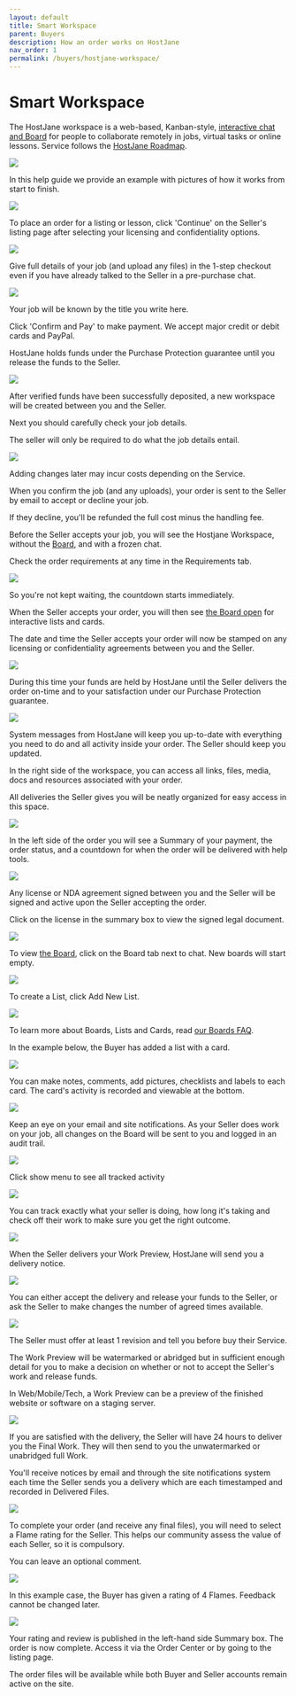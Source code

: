 ```yaml
---
layout: default
title: Smart Workspace
parent: Buyers
description: How an order works on HostJane
nav_order: 1
permalink: /buyers/hostjane-workspace/
---
```


# Smart Workspace

<span class="blue">The HostJane workspace is a web-based, Kanban-style, [interactive chat and Board](/getting-started/what-are-boards/) for people to collaborate remotely in jobs, virtual tasks or online lessons. Service follows the [HostJane Roadmap](/buyers/hostjane-roadmap/).</span>

![](/assets/board-view.png)

In this help guide we provide an example with pictures of how it works from start to finish.

![](/assets/example-listing.png)


To place an order for a listing or lesson, click 'Continue' on the Seller's listing page after selecting your licensing and confidentiality options.

![](/assets/job-checkout.png)

<span class="green">Give full details of your job (and upload any files) in the 1-step checkout even if you have already talked to the Seller in a pre-purchase chat.</span>

![](/assets/job-details.png)

Your job will be known by the title you write here.

<span class="green">Click 'Confirm and Pay' to make payment. We accept major credit or debit cards and PayPal.</span>

HostJane holds funds under the Purchase Protection guarantee until you release the funds to the Seller.

![](/assets/payment.png)

After verified funds have been successfully deposited, a new workspace will be created between you and the Seller.

<span class="orange">Next you should carefully check your job details.</span>

The seller will only be required to do what the job details entail.

![](/assets/confirm.png)

Adding changes later may incur costs depending on the Service.

When you confirm the job (and any uploads), your order is sent to the Seller by email to accept or decline your job. 

If they decline, you'll be refunded the full cost minus the handling fee.

<span class="red">Before the Seller accepts your job, you will see the Hostjane Workspace, without the [Board](/getting-started/what-are-boards/), and with a frozen chat.</span>

Check the order requirements at any time in the Requirements tab.

![](/assets/tabs.png)

So you're not kept waiting, the countdown starts immediately.

<span class="yellow">When the Seller accepts your order, you will then see [the Board open](/getting-started/what-are-boards/) for interactive lists and cards. </span>

The date and time the Seller accepts your order will now be stamped on any licensing or confidentiality agreements between you and the Seller.

![](/assets/board-tab.png)

During this time your funds are held by HostJane until the Seller delivers the order on-time and to your satisfaction under our Purchase Protection guarantee.

![](/assets/order-accepted.png)

System messages from HostJane will keep you up-to-date with everything you need to do and all activity inside your order. The Seller should keep you updated.

<span class="purple">In the right side of the workspace, you can access all links, files, media, docs and resources associated with your order.</span>

All deliveries the Seller gives you will be neatly organized for easy access in this space.

![](/assets/resource-bar.png)

In the left side of the order you will see a Summary of your payment, the order status, and a countdown for when the order will be delivered with help tools.

![](/assets/summary.png)

<span class="green">Any license or NDA agreement signed between you and the Seller will be signed and active upon the Seller accepting the order.</span>

Click on the license in the summary box to view the signed legal document.

![](/assets/license.png)

To view [the Board](/getting-started/what-are-boards/), click on the Board tab next to chat. New boards will start empty.

![](/assets/board-tab.png)

To create a List, click Add New List.

![](/assets/new-list.png)

<span class="green">To learn more about Boards, Lists and Cards, read [our Boards FAQ](/getting-started/what-are-boards/).</span>

In the example below, the Buyer has added a list with a card.

![](/assets/Board-1.png)

You can make notes, comments, add pictures, checklists and labels to each card. The card's activity is recorded and viewable at the bottom.

![](/assets/card.png)

Keep an eye on your email and site notifications. As your Seller does work on your job, all changes on the Board will be sent to you and logged in an audit trail.

![](/assets/board-changes.png)

Click show menu to see all tracked activity

![](/assets/trail.png)

You can track exactly what your seller is doing, how long it's taking and check off their work to make sure you get the right outcome.

![](/assets/example-job.png)

When the Seller delivers your Work Preview, HostJane will send you a delivery notice.

![](/assets/delivery.png)

You can either accept the delivery and release your funds to the Seller, or ask the Seller to make changes the number of agreed times available.

![](/assets/accept-release.png)

The Seller must offer at least 1 revision and tell you before buy their Service.

<span class="orange">The Work Preview will be watermarked or abridged but in sufficient enough detail for you to make a decision on whether or not to accept the Seller's work and release funds.</span>

In Web/Mobile/Tech, a Work Preview can be a preview of the finished website or software on a staging server.

![](/assets/first-delivery.png)

If you are satisfied with the delivery, the Seller will have 24 hours to deliver you the Final Work. They will then send to you the unwatermarked or unabridged full Work.

You'll receive notices by email and through the site notifications system each time the Seller sends you a delivery which are each timestamped and recorded in Delivered Files.

![](/assets/track.png)

To complete your order (and receive any final files), you will need to select a Flame rating for the Seller. This helps our community assess the value of each Seller, so it is compulsory.

You can leave an optional comment.

![](/assets/review.png)

In this example case, the Buyer has given a rating of 4 Flames. Feedback cannot be changed later. 

![](/assets/delivery-complete.png)

Your rating and review is published in the left-hand side Summary box.
The order is now complete. Access it via the Order Center or by going to the listing page.

The order files will be available while both Buyer and Seller accounts remain active on the site.